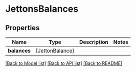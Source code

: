 # JettonsBalances

## Properties
Name | Type | Description | Notes
------------ | ------------- | ------------- | -------------
**balances** | [JettonBalance] |  | 

[[Back to Model list]](../README.md#documentation-for-models) [[Back to API list]](../README.md#documentation-for-api-endpoints) [[Back to README]](../README.md)


